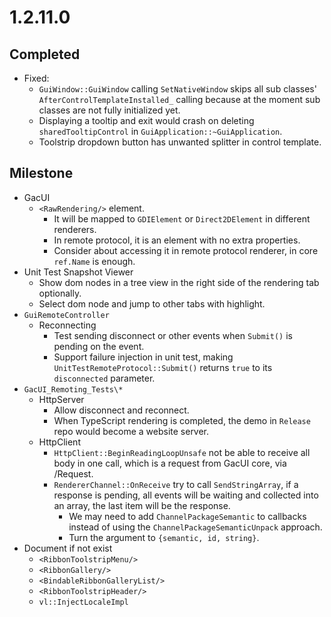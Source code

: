 # 1.2.11.0

## Completed

- Fixed:
  - `GuiWindow::GuiWindow` calling `SetNativeWindow` skips all sub classes' `AfterControlTemplateInstalled_` calling because at the moment sub classes are not fully initialized yet.
  - Displaying a tooltip and exit would crash on deleting `sharedTooltipControl` in `GuiApplication::~GuiApplication`.
  - Toolstrip dropdown button has unwanted splitter in control template.

## Milestone

- GacUI
  - `<RawRendering/>` element.
    - It will be mapped to `GDIElement` or `Direct2DElement` in different renderers.
    - In remote protocol, it is an element with no extra properties.
    - Consider about accessing it in remote protocol renderer, in core `ref.Name` is enough.
- Unit Test Snapshot Viewer
  - Show dom nodes in a tree view in the right side of the rendering tab optionally.
  - Select dom node and jump to other tabs with highlight.
- `GuiRemoteController`
  - Reconnecting
    - Test sending disconnect or other events when `Submit()` is pending on the event.
    - Support failure injection in unit test, making `UnitTestRemoteProtocol::Submit()` returns `true` to its `disconnected` parameter.
- `GacUI_Remoting_Tests\*`
  - HttpServer
    - Allow disconnect and reconnect.
    - When TypeScript rendering is completed, the demo in `Release` repo would become a website server.
  - HttpClient
    - `HttpClient::BeginReadingLoopUnsafe` not be able to receive all body in one call, which is a request from GacUI core, via /Request.
    - `RendererChannel::OnReceive` try to call `SendStringArray`, if a response is pending, all events will be waiting and collected into an array, the last item will be the response.
      - We may need to add `ChannelPackageSemantic` to callbacks instead of using the `ChannelPackageSemanticUnpack` approach.
      - Turn the argument to `{semantic, id, string}`.
- Document if not exist
  - `<RibbonToolstripMenu/>`
  - `<RibbonGallery/>`
  - `<BindableRibbonGalleryList/>`
  - `<RibbonToolstripHeader/>`
  - `vl::InjectLocaleImpl`
